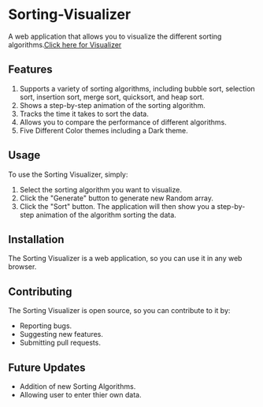 # Sorting-Visualizer
A web application that allows you to visualize the different sorting algorithms.[Click here for Visualizer](https://ruthvikkatta.github.io/Sorting-Visualizer/)


## Features
1. Supports a variety of sorting algorithms, including bubble sort, selection sort, insertion sort, merge sort, quicksort, and heap sort.
2. Shows a step-by-step animation of the sorting algorithm.
3. Tracks the time it takes to sort the data.
4. Allows you to compare the performance of different algorithms.
5. Five Different Color themes including a Dark theme.

## Usage
To use the Sorting Visualizer, simply:

1. Select the sorting algorithm you want to visualize.
2. Click the "Generate" button to generate new Random array.
3. Click the "Sort" button.
The application will then show you a step-by-step animation of the algorithm sorting the data.

## Installation
The Sorting Visualizer is a web application, so you can use it in any web browser.

## Contributing
The Sorting Visualizer is open source, so you can contribute to it by:

- Reporting bugs.
- Suggesting new features.
- Submitting pull requests.

## Future Updates
- Addition of new Sorting Algorithms.
- Allowing user to enter thier own data. 
